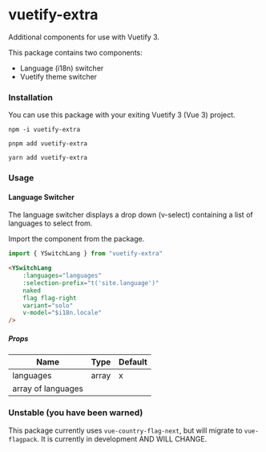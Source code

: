 # vuetify-extra
Additional components for use with Vuetify 3.

This package contains two components:

* Language (i18n) switcher
* Vuetify theme switcher

### Installation

You can use this package with your exiting Vuetify 3 (Vue 3) project.

```dos
npm -i vuetify-extra
```

```dos
pnpm add vuetify-extra
```

```dos
yarn add vuetify-extra
```

### Usage

#### Language Switcher

The language switcher displays a drop down (v-select) containing a list of languages to select from.

Import the component from the package.
```js
import { YSwitchLang } from "vuetify-extra"
```

```html
<YSwitchLang
    :languages="languages"
    :selection-prefix="t('site.language')"
    naked
    flag flag-right
    variant="solo"
    v-model="$i18n.locale"
/>
```

##### Props
| Name      | Type  | Default |
|-----------|-------|---------|
| languages | array | x       |
| array of languages ||


### Unstable (you have been warned)

This package currently uses `vue-country-flag-next`, but will migrate to `vue-flagpack`.
It is currently in development AND WILL CHANGE.